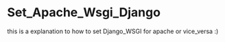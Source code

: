 # Set_Apache_Wsgi_Django
this is a explanation to how to set Django_WSGI for apache or vice_versa :)
